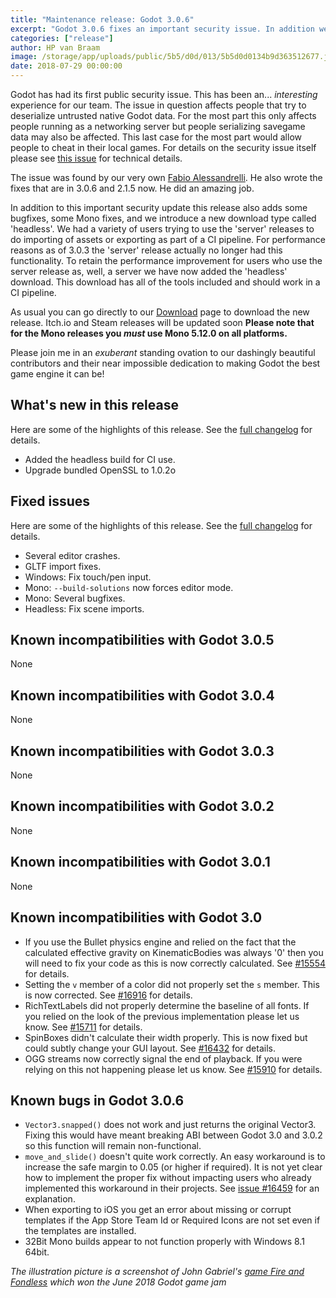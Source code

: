 ```yaml
---
title: "Maintenance release: Godot 3.0.6"
excerpt: "Godot 3.0.6 fixes an important security issue. In addition we've added the 'headless' build for CI use and fixed several C# issues."
categories: ["release"]
author: HP van Braam
image: /storage/app/uploads/public/5b5/d0d/013/5b5d0d0134b9d363512677.jpg
date: 2018-07-29 00:00:00
---
```


Godot has had its first public security issue. This has been an... *interesting* experience for our team. The issue in question affects people that try to deserialize untrusted native Godot data. For the most part this only affects people running as a networking server but people serializing savegame data may also be affected. This last case for the most part would allow people to cheat in their local games. For details on the security issue itself please see [this issue](https://github.com/godotengine/godot/issues/20558) for technical details.

The issue was found by our very own [Fabio Alessandrelli](https://github.com/Faless). He also wrote the fixes that are in 3.0.6 and 2.1.5 now. He did an amazing job.

In addition to this important security update this release also adds some bugfixes, some Mono fixes, and we introduce a new download type called 'headless'. We had a variety of users trying to use the 'server' releases to do importing of assets or exporting as part of a CI pipeline. For performance reasons as of 3.0.3 the 'server' release actually no longer had this functionality. To retain the performance improvement for users who use the server release as, well, a server we have now added the 'headless' download. This download has all of the tools included and should work in a CI pipeline.

As usual you can go directly to our [Download](/download) page to download the new release. Itch.io and Steam releases will be updated soon **Please note that for the Mono releases you *must* use Mono 5.12.0 on all platforms.**

Please join me in an *exuberant* standing ovation to our dashingly beautiful contributors and their near impossible dedication to making Godot the best game engine it can be!

## What's new in this release

Here are some of the highlights of this release. See the [full changelog](http://downloads.tuxfamily.org/godotengine/3.0.6/Godot_v3.0.6-stable_changelog.txt) for details.

* Added the headless build for CI use.
* Upgrade bundled OpenSSL to 1.0.2o

## Fixed issues

Here are some of the highlights of this release. See the [full changelog](http://downloads.tuxfamily.org/godotengine/3.0.6/Godot_v3.0.6-stable_changelog.txt) for details.

 * Several editor crashes.
 * GLTF import fixes.
 * Windows: Fix touch/pen input.
 * Mono: `--build-solutions` now forces editor mode.
 * Mono: Several bugfixes.
 * Headless: Fix scene imports.

## Known incompatibilities with Godot 3.0.5

None

## Known incompatibilities with Godot 3.0.4

None

## Known incompatibilities with Godot 3.0.3

None

## Known incompatibilities with Godot 3.0.2

None

## Known incompatibilities with Godot 3.0.1

None

## Known incompatibilities with Godot 3.0

* If you use the Bullet physics engine and relied on the fact that the calculated effective gravity on KinematicBodies was always '0' then you will need to fix your code as this is now correctly calculated. See [#15554](https://github.com/godotengine/godot/issues/15554) for details.
* Setting the `v` member of a color did not properly set the `s` member. This is now corrected. See [#16916](https://github.com/godotengine/godot/pull/16916) for details.
* RichTextLabels did not properly determine the baseline of all fonts. If you relied on the look of the previous implementation please let us know. See [#15711](https://github.com/godotengine/godot/pull/15711) for details.
* SpinBoxes didn't calculate their width properly. This is now fixed but could subtly change your GUI layout. See [#16432](https://github.com/godotengine/godot/pull/16432) for details.
* OGG streams now correctly signal the end of playback. If you were relying on this not happening please let us know. See [#15910](https://github.com/godotengine/godot/pull/15910) for details.

## <a id="known-bugs"></a> Known bugs in Godot 3.0.6

* `Vector3.snapped()` does not work and just returns the original Vector3. Fixing this would have meant breaking ABI between Godot 3.0 and 3.0.2 so this function will remain non-functional.
* `move_and_slide()` doesn't quite work correctly. An easy workaround is to increase the safe margin to 0.05 (or higher if required). It is not yet clear how to implement the proper fix without impacting users who already implemented this workaround in their projects. See [issue #16459](https://github.com/godotengine/godot/issues/16459) for an explanation.
* When exporting to iOS you get an error about missing or corrupt templates if the App Store Team Id or Required Icons are not set even if the templates are installed.
* 32Bit Mono builds appear to not function properly with Windows 8.1 64bit.

*The illustration picture is a screenshot of John Gabriel's [game Fire and Fondless](https://johngabrieluk.itch.io/fire-and-fondness-enhanced-edition) which won the June 2018 Godot game jam*
